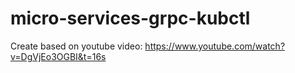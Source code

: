 # micro-services-grpc-kubctl

Create based on youtube video:
https://www.youtube.com/watch?v=DgVjEo3OGBI&t=16s
